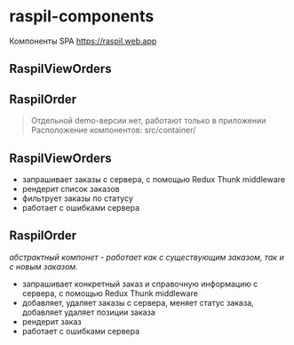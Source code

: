 # raspil-components
Компоненты SPA https://raspil.web.app

## RaspilViewOrders
## RaspilOrder
> Отдельной demo-версии нет, работают только в приложении
> Расположение компонентов: src/container/

## RaspilViewOrders
- запрашивает заказы с сервера, с помощью Redux Thunk middleware
- рендерит список заказов
- фильтрует заказы по статусу
- работает с ошибками сервера
## RaspilOrder
*абстрактный компонет - работает как с существующим заказом, так и с новым заказом.*

- запрашивает конкретный заказ и справочную информацию с сервера, с помощью Redux Thunk middleware
- добавляет, удаляет заказы с сервера, меняет статус заказа, добавляет удаляет позиции заказа
- рендерит заказ
- работает с ошибками сервера
